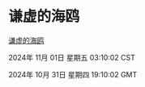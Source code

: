 # 谦虚的海鸥
[谦虚的海鸥](http://219.139.197.74:56308/qxdho/course/base/hotlink/index.php)

2024年 11月 01日 星期五 03:10:02 CST

2024年 10月 31日 星期四 19:10:02 GMT
